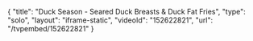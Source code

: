{
    "title": "Duck Season - Seared Duck Breasts & Duck Fat Fries",
    "type": "solo",
    "layout": "iframe-static",
    "videoId": "152622821",
    "url": "\/tvpembed\/152622821"
}